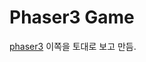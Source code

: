 # Phaser3 Game

[phaser3]('https://phaser.io/tutorials/making-your-first-phaser-3-game/part1')
이쪽을 토대로 보고 만듬.
